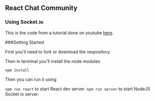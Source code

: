 ## React Chat Community
### Using Socket.io


This is the code from a tutorial done on youtube [here](https://www.youtube.com/playlist?list=PLfUtdEcvGHFHdOYFXj4cY6ZIFkSp6MOuY).

###Getting Started

First you'll need to fork or download the respository.

Then in terminal you'll install the node modules

``` npm install ```

Then you can run it using 

``` npm run react ``` to start React dev server.
``` npm run server ``` to start NodeJS Socket.io server.


